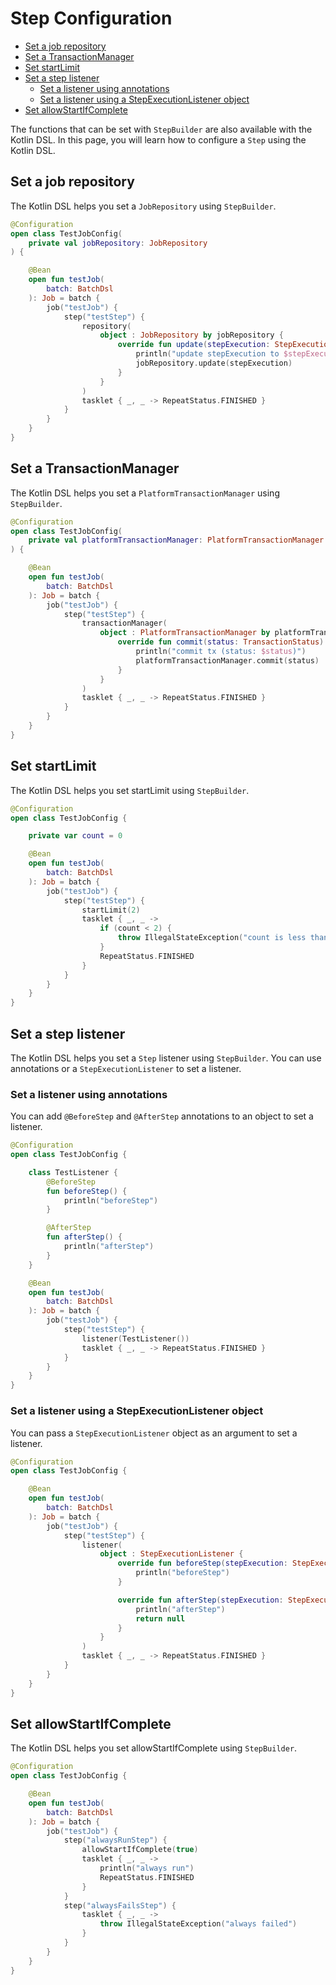 # Step Configuration

- [Set a job repository](#set-a-job-repository)
- [Set a TransactionManager](#set-a-transactionmanager)
- [Set startLimit](#set-startlimit)
- [Set a step listener](#set-a-step-listener)
  - [Set a listener using annotations](#set-a-listener-using-annotations)
  - [Set a listener using a StepExecutionListener object](#set-a-listener-using-a-stepexecutionlistener-object)
- [Set allowStartIfComplete](#set-allowstartifcomplete)

The functions that can be set with `StepBuilder` are also available with the Kotlin DSL. In this page, you will learn how to configure a `Step` using the Kotlin DSL.

## Set a job repository

The Kotlin DSL helps you set a `JobRepository` using `StepBuilder`.

```kotlin
@Configuration
open class TestJobConfig(
    private val jobRepository: JobRepository
) {

    @Bean
    open fun testJob(
        batch: BatchDsl
    ): Job = batch {
        job("testJob") {
            step("testStep") {
                repository(
                    object : JobRepository by jobRepository {
                        override fun update(stepExecution: StepExecution) {
                            println("update stepExecution to $stepExecution")
                            jobRepository.update(stepExecution)
                        }
                    }
                )
                tasklet { _, _ -> RepeatStatus.FINISHED }
            }
        }
    }
}
```

## Set a TransactionManager

The Kotlin DSL helps you set a `PlatformTransactionManager` using `StepBuilder`.

```kotlin
@Configuration
open class TestJobConfig(
    private val platformTransactionManager: PlatformTransactionManager
) {

    @Bean
    open fun testJob(
        batch: BatchDsl
    ): Job = batch {
        job("testJob") {
            step("testStep") {
                transactionManager(
                    object : PlatformTransactionManager by platformTransactionManager {
                        override fun commit(status: TransactionStatus) {
                            println("commit tx (status: $status)")
                            platformTransactionManager.commit(status)
                        }
                    }
                )
                tasklet { _, _ -> RepeatStatus.FINISHED }
            }
        }
    }
}
```

## Set startLimit

The Kotlin DSL helps you set startLimit using `StepBuilder`.

```kotlin
@Configuration
open class TestJobConfig {

    private var count = 0

    @Bean
    open fun testJob(
        batch: BatchDsl
    ): Job = batch {
        job("testJob") {
            step("testStep") {
                startLimit(2)
                tasklet { _, _ ->
                    if (count < 2) {
                        throw IllegalStateException("count is less than 2 (count: ${count++})")
                    }
                    RepeatStatus.FINISHED
                }
            }
        }
    }
}
```

## Set a step listener

The Kotlin DSL helps you set a `Step` listener using `StepBuilder`. You can use annotations or a `StepExecutionListener` to set a listener.

### Set a listener using annotations

You can add `@BeforeStep` and `@AfterStep` annotations to an object to set a listener.

```kotlin
@Configuration
open class TestJobConfig {

    class TestListener {
        @BeforeStep
        fun beforeStep() {
            println("beforeStep")
        }

        @AfterStep
        fun afterStep() {
            println("afterStep")
        }
    }

    @Bean
    open fun testJob(
        batch: BatchDsl
    ): Job = batch {
        job("testJob") {
            step("testStep") {
                listener(TestListener())
                tasklet { _, _ -> RepeatStatus.FINISHED }
            }
        }
    }
}
```

### Set a listener using a StepExecutionListener object

You can pass a `StepExecutionListener` object as an argument to set a listener.

```kotlin
@Configuration
open class TestJobConfig {

    @Bean
    open fun testJob(
        batch: BatchDsl
    ): Job = batch {
        job("testJob") {
            step("testStep") {
                listener(
                    object : StepExecutionListener {
                        override fun beforeStep(stepExecution: StepExecution) {
                            println("beforeStep")
                        }

                        override fun afterStep(stepExecution: StepExecution): ExitStatus? {
                            println("afterStep")
                            return null
                        }
                    }
                )
                tasklet { _, _ -> RepeatStatus.FINISHED }
            }
        }
    }
}
```

## Set allowStartIfComplete

The Kotlin DSL helps you set allowStartIfComplete using `StepBuilder`.

```kotlin
@Configuration
open class TestJobConfig {

    @Bean
    open fun testJob(
        batch: BatchDsl
    ): Job = batch {
        job("testJob") {
            step("alwaysRunStep") {
                allowStartIfComplete(true)
                tasklet { _, _ ->
                    println("always run")
                    RepeatStatus.FINISHED
                }
            }
            step("alwaysFailsStep") {
                tasklet { _, _ ->
                    throw IllegalStateException("always failed")
                }
            }
        }
    }
}
```
